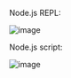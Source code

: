 
Node.js REPL:


![image](https://user-images.githubusercontent.com/50045282/194000920-33bf0259-36b4-4c24-a756-9dcc9eca4b32.png)


Node.js script:

![image](https://user-images.githubusercontent.com/50045282/194001091-dc2ef278-b61c-4ecd-a0f7-16bfffcb745c.png)


